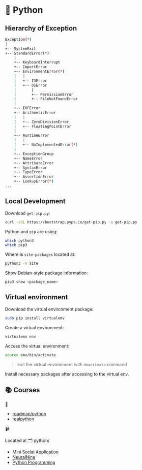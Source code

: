 # 🐍 Python

## Hierarchy of Exception

```bash
Exception(*)
|
+-- SystemExit
+-- StandardError(*)
    |
    +-- KeyboardInterrupt
    +-- ImportError
    +-- EnvironmentError(*)
    |   |
    |   +-- IOError
    |   +-- OSError
    |       |
    |       +-- PermissionError
    |       +-- FileNotFoundError
    |
    +-- EOFError
    +-- ArithmeticError
    |   |
    |   +-- ZeroDivisionError
    |   +-- FloatingPointError
    |
    +-- RuntimeError
    |   |
    |   +-- NoImplementedError(*)
    |
    +-- ExceptionGroup
    +-- NameError
    +-- AttributeError
    +-- SyntaxError
    +-- TypeError
    +-- AssertionError
    +-- LookupError(*)
...
```

## Local Development

Download `get-pip.py`:

```bash
curl -sSL https://bootstrap.pypa.io/get-pip.py -o get-pip.py
```

Python and `pip` are using:

```bash
which python3
which pip3
```

Where is `site-packages` located at:

```bash
python3 -m site
```

Show Debian-style package information:

```bash
pip3 show <package_name>
```

## Virtual environment

Download the virtual environment package:

```bash
sudo pip install virtualenv
```

Create a virtual environment:

```bash
virtualenv env
```

Access the virtual environment:

```bash
source env/bin/activate
```

> Exit the virtual environment with `deactivate` command

Install necessary packages after accessing to the virtual env.

## 📚 Courses

📑

- [roadmap/python](https://roadmap.sh/python)
- [realpython](https://realpython.com/)

📹

Located at 🗂️ python/

- [Mini Social Application](mini-social-app/)
- [NeuralNine](https://www.youtube.com/@NeuralNine)
- [Python Programming](https://www.youtube.com/playlist?list=PL_c9BZzLwBRLrHc6MntpdrNPKoC2tJr0z)
